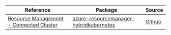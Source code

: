 | Reference | Package | Source |
|---|---|---|
|[Resource Management - Connected Cluster](resourcemanager-hybridkubernetes-readme.md)|[azure-resourcemanager-hybridkubernetes](https://repo1.maven.org/maven2/com/azure/resourcemanager/azure-resourcemanager-hybridkubernetes)|[Github](https://github.com/Azure/azure-sdk-for-java)|
